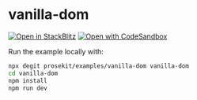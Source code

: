 # vanilla-dom

[![Open in StackBlitz](https://developer.stackblitz.com/img/open_in_stackblitz.svg)](https://stackblitz.com/github/prosekit/examples/tree/master/vanilla-dom)
[![Open with CodeSandbox](https://assets.codesandbox.io/github/button-edit-lime.svg)](https://codesandbox.io/p/sandbox/github/prosekit/examples/tree/master/vanilla-dom)

Run the example locally with:

```bash
npx degit prosekit/examples/vanilla-dom vanilla-dom
cd vanilla-dom
npm install
npm run dev
```
